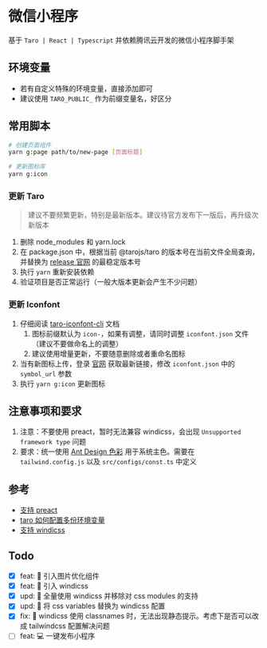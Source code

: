 # 微信小程序

基于 `Taro | React | Typescript` 并依赖腾讯云开发的微信小程序脚手架

## 环境变量

- 若有自定义特殊的环境变量，直接添加即可
- 建议使用 `TARO_PUBLIC_` 作为前缀变量名，好区分

## 常用脚本

```bash
# 创建页面组件
yarn g:page path/to/new-page [页面标题]

# 更新图标库
yarn g:icon
```

### 更新 Taro

> 建议不要频繁更新，特别是最新版本。建议待官方发布下一版后，再升级次新版本

1. 删除 node_modules 和 yarn.lock
2. 在 package.json 中，根据当前 @tarojs/taro 的版本号在当前文件全局查询，并替换为 [release 官网](https://github.com/NervJS/taro/releases) 的最稳定版本号
3. 执行 `yarn` 重新安装依赖
4. 验证项目是否正常运行（一般大版本更新会产生不少问题）

### 更新 Iconfont

1. 仔细阅读 [taro-iconfont-cli](https://github.com/iconfont-cli/taro-iconfont-cli) 文档
   1. 图标前缀默认为 `icon-`，如果有调整，请同时调整 `iconfont.json` 文件（建议不要做命名上的调整）
   2. 建议使用增量更新，不要随意删除或者重命名图标
2. 当有新图标上传，登录 [官网](https://www.iconfont.cn/) 获取最新链接，修改 `iconfont.json` 中的 `symbol_url` 参数
3. 执行 `yarn g:icon` 更新图标

## 注意事项和要求

1. 注意：不要使用 preact，暂时无法兼容 windicss，会出现 `Unsupported framework type` 问题
2. 要求：统一使用 [Ant Design 色彩](https://ant.design/docs/spec/colors-cn) 用于系统主色。需要在 `tailwind.config.js` 以及 `src/configs/const.ts` 中定义

## 参考

- [支持 preact](https://docs.taro.zone/blog/2021-11-24-Taro-3.4-beta#%E6%94%AF%E6%8C%81%E4%BD%BF%E7%94%A8-preact)
- [taro 如何配置多份环境变量](https://github.com/NervJS/taro/issues/9838#issuecomment-1153659955)
- [支持 windicss](https://github.com/dcasia/mini-program-tailwind)

## Todo

- [x] feat: 🎨 引入图片优化组件
- [x] feat: 🎨 引入 windicss
- [x] upd: 💅 全量使用 windicss 并移除对 css modules 的支持
- [x] upd: 💅 将 css variables 替换为 windicss 配置
- [x] fix: 🐛 windicss 使用 classnames 时，无法出现静态提示。考虑下是否可以改成 tailwindcss 配置解决问题
- [ ] feat: 💻 一键发布小程序
